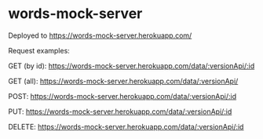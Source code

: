 # words-mock-server

Deployed to https://words-mock-server.herokuapp.com/

Request examples:

GET (by id): https://words-mock-server.herokuapp.com/data/:versionApi/:id

GET (all): https://words-mock-server.herokuapp.com/data/:versionApi/

POST: https://words-mock-server.herokuapp.com/data/:versionApi/:id

PUT: https://words-mock-server.herokuapp.com/data/:versionApi/:id

DELETE: https://words-mock-server.herokuapp.com/data/:versionApi/:id
